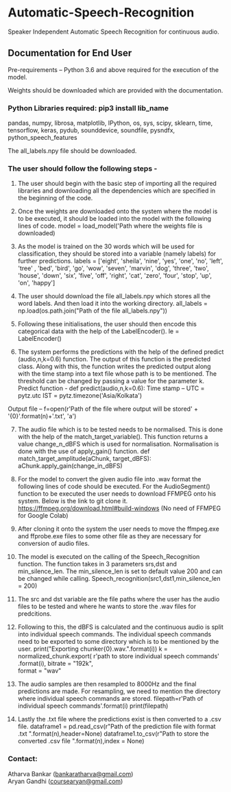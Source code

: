 # Automatic-Speech-Recognition
Speaker Independent Automatic Speech Recognition for continuous audio.

## Documentation for End User
Pre-requirements – 
Python 3.6 and above required for the execution of the model.

Weights should be downloaded which are provided with the documentation.

### Python Libraries required: pip3 install lib_name
pandas, numpy, librosa, matplotlib, IPython, os, sys, scipy, sklearn, time, tensorflow, keras, pydub, sounddevice, soundfile, pysndfx, python_speech_features

The all_labels.npy file should be downloaded.

### The user should follow the following steps - 
1.	The user should begin with the basic step of importing all the required libraries and downloading all the dependencies which are specified in the beginning of the code.

2.	Once the weights are downloaded onto the system where the model is to be executed, it should be loaded into the model with the following lines of code.
model = load_model('Path where the weights file is downloaded)

3.	As the model is trained on the 30 words which will be used for classification, they should be stored into a variable (namely labels) for further predictions.
labels = ['eight', 'sheila', 'nine', 'yes', 'one', 'no', 'left', 'tree'   , 'bed', 'bird', 'go', 'wow', 'seven', 'marvin', 'dog', 'three', 'two', 'house', 'down', 'six', 'five', 'off', 'right', 'cat', 'zero', 'four', 'stop', 'up', 'on', 'happy']

4.	The user should download the file all_labels.npy which stores all the word labels. And then load it into the working directory.
all_labels = np.load(os.path.join("Path of the file all_labels.npy"))

5.	Following these initialisations, the user should then encode this categorical data with the help of the LabelEncoder().
le = LabelEncoder()	

6.	The system performs the predictions with the help of the defined predict (audio,n,k=0.6) function. The output of this function is the predicted class. Along with this, the function writes the predicted output along with the time stamp into a text file whose path is to be mentioned. The threshold can be changed by passing a value for the parameter k.
Predict function - def predict(audio,n,k=0.6):
Time stamp –
UTC = pytz.utc 
IST = pytz.timezone('Asia/Kolkata')

Output file – 
f=open(r'Path of the file where output will be stored' + '{0}'.format(n)+'.txt', 'a')

7.	The audio file which is to be tested needs to be normalised. This is done with the help of the match_target_variable(). This function returns a value change_n_dBFS which is used for normalisation. Normalisation is done with the use of apply_gain() function.
def match_target_amplitude(aChunk, target_dBFS):
aChunk.apply_gain(change_in_dBFS)

8.	For the model to convert the given audio file into .wav format the following lines of code should be executed. For the AudioSegment() function to be executed the user needs to download FFMPEG onto his system. Below is the link to git clone it. https://ffmpeg.org/download.html#build-windows (No need of FFMPEG for Google Colab)

9.	After cloning it onto the system the user needs to move the ffmpeg.exe and ffprobe.exe files to some other file as they are necessary for conversion of audio files.

10.	The model is executed on the calling of the Speech_Recognition function. The function takes in 3 parameters srs,dst and min_silence_len. The min_silence_len  is set to default value 200 and can be changed while calling.
Speech_recognition(src1,dst1,min_silence_len = 200)

11.	The src and dst variable are the file paths where the user has the audio files to be tested and where he wants to store the .wav files for predcitions. 

12.	Following to this, the dBFS is calculated and the continuous audio is split into individual speech commands. The individual speech commands need to be exported to some directory which is to be mentioned by the user. 
 print("Exporting chunker{0}.wav.".format(i))
 k = normalized_chunk.export(
 r'path to store individual speech commands' .format(i),
 bitrate = "192k",	
 format = "wav"

13.	The audio samples are then resampled to 8000Hz and the final predictions are made. For resampling, we need to mention the directory where individual speech commands are stored.
filepath=r'Path of individual speech commands'.format(i)
print(filepath)	

14.	Lastly the .txt file where the predictions exist is then converted to a .csv file.
dataframe1 = pd.read_csv(r"Path of the prediction file with format .txt ".format(n),header=None) 
dataframe1.to_csv(r"Path to store the converted .csv file ".format(n),index = None)


### Contact:	<br>
Atharva Bankar (bankaratharva@gmail.com) <br>
Aryan Gandhi (coursearyan@gmail.com)
